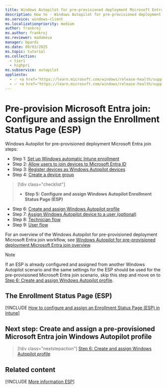 ```yaml
---
title: Windows Autopilot for pre-provisioned deployment Microsoft Entra join - Step 5 of 9 - Configure and assign the Enrollment Status Page (ESP)
description: How to - Windows Autopilot for pre-provisioned deployment Microsoft Entra join - Step 5 of 9 - Configure and assign the Enrollment Status Page (ESP).
ms.service: windows-client
ms.localizationpriority: medium
author: frankroj
ms.author: frankroj
ms.reviewer: madakeva
manager: bpardi
ms.date: 09/03/2025
ms.topic: tutorial
ms.collection:
  - tier1
  - highpri
ms.subservice: autopilot
appliesto:
  - ✅ <a href="https://learn.microsoft.com/windows/release-health/supported-versions-windows-client" target="_blank">Windows 11</a>
  - ✅ <a href="https://learn.microsoft.com/windows/release-health/supported-versions-windows-client" target="_blank">Windows 10</a>
---
```


# Pre-provision Microsoft Entra join: Configure and assign the Enrollment Status Page (ESP)

Windows Autopilot for pre-provisioned deployment Microsoft Entra join steps:

- Step 1: [Set up Windows automatic Intune enrollment](azure-ad-join-automatic-enrollment.md)
- Step 2: [Allow users to join devices to Microsoft Entra ID](azure-ad-join-allow-users-to-join.md)
- Step 3: [Register devices as Windows Autopilot devices](azure-ad-join-register-device.md)
- Step 4: [Create a device group](azure-ad-join-device-group.md)

> [!div class="checklist"]
>
> - **Step 5: Configure and assign Windows Autopilot Enrollment Status Page (ESP)**

- Step 6: [Create and assign Windows Autopilot profile](azure-ad-join-autopilot-profile.md)
- Step 7: [Assign Windows Autopilot device to a user (optional)](azure-ad-join-assign-device-to-user.md)
- Step 8: [Technician flow](azure-ad-join-technician-flow.md)
- Step 9: [User flow](azure-ad-join-user-flow.md)

For an overview of the Windows Autopilot for pre-provisioned deployment Microsoft Entra join workflow, see [Windows Autopilot for pre-provisioned deployment Microsoft Entra join overview](azure-ad-join-workflow.md#workflow).

> [!NOTE]
>
> If an ESP is already configured and assigned from another Windows Autopilot scenario and the same settings for the ESP should be used for the pre-provisioned Microsoft Entra join scenario, skip this step and move on to [Step 6: Create and assign Windows Autopilot profile](azure-ad-join-autopilot-profile.md).

## The Enrollment Status Page (ESP)

[!INCLUDE [How to configure and assign an Enrollment Status Page (ESP) in Intune](../includes/configure-and-assign-esp.md)]

## Next step: Create and assign a pre-provisioned Microsoft Entra join Windows Autopilot profile

> [!div class="nextstepaction"]
> [Step 6: Create and assign Windows Autopilot profile](azure-ad-join-autopilot-profile.md)

## Related content

[!INCLUDE [More information ESP](../includes/more-info-esp.md)]
